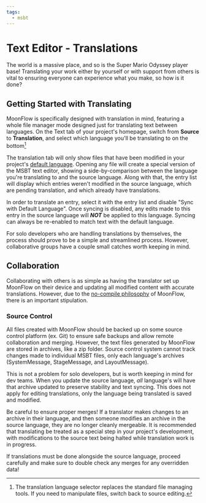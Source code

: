 ```yaml
---
tags:
  - msbt
---
```


# Text Editor - Translations
The world is a massive place, and so is the Super Mario Odyssey player base! Translating your work either by yourself or with support from others is vital to ensuring everyone can experience what you make, so how is it done?

## Getting Started with Translating
MoonFlow is specifically designed with translation in mind, featuring a whole file manager mode designed just for translating text between languages. On the Text tab of your project's homepage, switch from **Source** to **Translation**, and select which language you'll be translating to on the bottom[^1]

[^1]: The translation language selector replaces the standard file managing tools. If you need to manipulate files, switch back to source editing.

The translation tab will only show files that have been modified in your project's [default language](../introduction.md#language). Opening any file will create a special version of the MSBT text editor, showing a side-by-comparison between the language you're translating to and the source language. Along with that, the entry list will display which entries weren't modified in the source language, which are pending translation, and which already have translations.

In order to translate an entry, select it with the entry list and disable "Sync with Default Language". Once syncing is disabled, any edits made to this entry in the source language will ***NOT*** be applied to this language. Syncing can always be re-enabled to match text with the default language.

For solo developers who are handling translations by themselves, the process should prove to be a simple and streamlined process. However, collaborative groups have a couple small catches worth keeping in mind.

## Collaboration
Collaborating with others is as simple as having the translator set up MoonFlow on their device and updating all modified content with accurate translations. However, due to the [no-compile philosophy](#technical.md) of MoonFlow, there is an important stipulation.

### Source Control
All files created with MoonFlow should be backed up on some source control platform (ex. Git) to ensure safe backups and allow remote collaboration and merging. However, the text files generated by MoonFlow are stored in archives, like a zip folder. Source control system cannot track changes made to individual MSBT files, only each language's archives (SystemMessage, StageMessage, and LayoutMessage).

This is not a problem for solo developers, but is worth keeping in mind for dev teams. When you update the source language, *all* language's will have that archive updated to preserve stability and text syncing. This does not apply for editing translations, only the language being translated is saved and modified.

Be careful to ensure proper merges! If a translator makes changes to an archive in their language, and then someone modifies an archive in the source language, they are no longer cleanly mergeable. It is recommended that translating be treated as a special step in your project's development, with modifications to the source text being halted while translation work is in progress.

If translations must be done alongside the source language, proceed carefully and make sure to double check any merges for any overridden data!